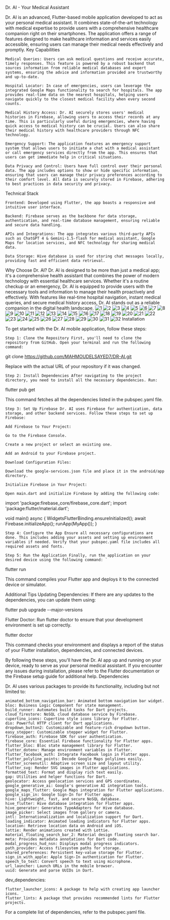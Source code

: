 Dr. AI - Your Medical Assistant

Dr. AI is an advanced, Flutter-based mobile application developed to act as your personal medical assistant. It combines state-of-the-art technology with medical expertise to provide users with a comprehensive healthcare companion right on their smartphones. The application offers a range of features designed to make healthcare information and services easily accessible, ensuring users can manage their medical needs effectively and promptly.
Key Capabilities

    Medical Queries: Users can ask medical questions and receive accurate, timely responses. This feature is powered by a robust backend that sources information from reliable medical databases and expert systems, ensuring the advice and information provided are trustworthy and up-to-date.

    Hospital Locator: In case of emergencies, users can leverage the integrated Google Maps functionality to search for hospitals. The app provides real-time data on the nearest hospitals, helping users navigate quickly to the closest medical facility when every second counts.

    Medical History Access: Dr. AI securely stores users' medical histories in Firebase, allowing users to access their records at any time. This is particularly useful during emergencies, where having quick access to medical history can be crucial. Users can also share their medical history with healthcare providers through NFC technology.

    Emergency Support: The application features an emergency support system that allows users to initiate a chat with a medical assistant or call emergency services directly from the app. This ensures that users can get immediate help in critical situations.

    Data Privacy and Control: Users have full control over their personal data. The app includes options to show or hide specific information, ensuring that users can manage their privacy preferences according to their comfort level. All data is securely stored in Firebase, adhering to best practices in data security and privacy.

Technical Stack

    Frontend: Developed using Flutter, the app boasts a responsive and intuitive user interface.

    Backend: Firebase serves as the backbone for data storage, authentication, and real-time database management, ensuring reliable and secure data handling.

    APIs and Integrations: The app integrates various third-party APIs such as ChatGPT 4 & Gemini-1.5-flash for medical assistant, Google Maps for location services, and NFC technology for sharing medical data.

    Data Storage: Hive database is used for storing chat messages locally, providing fast and efficient data retrieval.

Why Choose Dr. AI?
Dr. AI is designed to be more than just a medical app; it's a comprehensive health assistant that combines the power of modern technology with essential healthcare services. Whether it's a routine checkup or an emergency, Dr. AI is equipped to provide users with the necessary tools and information to manage their health proactively and effectively. With features like real-time hospital navigation, instant medical queries, and secure medical history access, Dr. AI stands out as a reliable companion in the digital health landscape.
![1](https://github.com/user-attachments/assets/5b886992-8679-45f9-8634-5c2882130186)
![2](https://github.com/user-attachments/assets/35c68f1c-1db0-423d-bd39-598e24535875)
![3](https://github.com/user-attachments/assets/1f98bcaf-d20f-48b9-bed2-449b7d2fcb0e)
![4](https://github.com/user-attachments/assets/ac55ac55-74f6-4dd4-bb6a-91fdcf0b1211)
![5](https://github.com/user-attachments/assets/b7f64ff5-344f-4b15-87df-0e69e763d604)
![6](https://github.com/user-attachments/assets/1d7f6207-a58b-452b-9d6a-b0bc85b412a6)
![7](https://github.com/user-attachments/assets/18d0784c-5c77-4568-b676-586c3c4ef292)
![8](https://github.com/user-attachments/assets/81c1a77a-7e5b-4929-a724-dfd3bf706c98)
![9](https://github.com/user-attachments/assets/72e2faae-91a4-4583-a4f8-f8207c029f26)
![10](https://github.com/user-attachments/assets/37544b80-bbcb-41db-9089-607501a3b12a)
![11](https://github.com/user-attachments/assets/81409758-cd99-47db-8702-63cac3faf139)
![12](https://github.com/user-attachments/assets/d22fcf97-8cb7-494d-bcf6-6729aa44e9d2)
![13](https://github.com/user-attachments/assets/30e15d35-f74d-4ca1-b950-7c57d8296f7f)
![14](https://github.com/user-attachments/assets/42153244-a542-4f16-ba48-c484f38451a7)
![15](https://github.com/user-attachments/assets/2613f5ec-80ef-4ff6-8ef3-aea1d86d6a4e)
![16](https://github.com/user-attachments/assets/bb4081a6-6a15-4390-97d8-b45f20c341fd)
![17](https://github.com/user-attachments/assets/e4607a27-d2aa-42d8-8c46-b5879482d88f)
![18](https://github.com/user-attachments/assets/6e787395-0cb5-4d43-8886-8ea3464c6cfb)
![19](https://github.com/user-attachments/assets/5e83a29f-1d01-4cf5-a7ae-4c0ef3488302)
![20](https://github.com/user-attachments/assets/096470ad-e1d1-4ad3-bf8f-a0e4a04239b3)
![21](https://github.com/user-attachments/assets/134eafbd-70d8-4f23-8106-feaceefc092f)
![22](https://github.com/user-attachments/assets/67b4a65c-5751-40b5-96d9-3a24b961de7c)
![23](https://github.com/user-attachments/assets/71743ee3-9f6a-412f-8078-d8ee6b945ff2)
![24](https://github.com/user-attachments/assets/99c21d2d-6756-4ade-a900-b54773c4aa1f)
![25](https://github.com/user-attachments/assets/5261a116-d292-4da6-b41b-5903b16c23ad)
![26](https://github.com/user-attachments/assets/dbdabb9f-879f-4526-a0d3-b4537d6dfb8c)
![27](https://github.com/user-attachments/assets/7319b57d-e2d7-4ed4-aca6-9041982f5eda)
![28](https://github.com/user-attachments/assets/53cdfd2b-3778-4509-bddd-e75d8db2c866)
![29](https://github.com/user-attachments/assets/af6cf138-bd0a-4f24-9eb8-d30352d179f3)
![30](https://github.com/user-attachments/assets/ddf95afc-e2f5-4a5d-a40f-6129473ef75f)
![31](https://github.com/user-attachments/assets/d016c6b3-4bbf-46bb-996f-11517bb939a9)
![32](https://github.com/user-attachments/assets/57563498-4404-484e-807a-fffee964ffb9)
Installation

To get started with the Dr. AI mobile application, follow these steps:

    Step 1: Clone the Repository First, you'll need to clone the repository from GitHub. Open your terminal and run the following command:

git clone https://github.com/MAHMOUDELSAYED7/DR-AI.git

Replace with the actual URL of your repository if it was changed.

    Step 2: Install Dependencies After navigating to the project directory, you need to install all the necessary dependencies. Run:

flutter pub get

This command fetches all the dependencies listed in the pubspec.yaml file.

    Step 3: Set Up Firebase Dr. AI uses Firebase for authentication, data storage, and other backend services. Follow these steps to set up Firebase:

    Add Firebase to Your Project:

    Go to the Firebase Console.

    Create a new project or select an existing one.

    Add an Android to your Firebase project.

    Download Configuration Files:

    Download the google-services.json file and place it in the android/app directory.

    Initialize Firebase in Your Project:

    Open main.dart and initialize Firebase by adding the following code:

import 'package:firebase_core/firebase_core.dart';
import 'package:flutter/material.dart';

void main() async {
  WidgetsFlutterBinding.ensureInitialized();
  await Firebase.initializeApp();
  runApp(MyApp());
}

    Step 4: Configure the App Ensure all necessary configurations are done. This includes adding your assets and setting up environment variables if needed. Verify that your pubspec.yaml file includes all required assets and fonts.

    Step 5: Run the Application Finally, run the application on your desired device using the following command: `

flutter run

This command compiles your Flutter app and deploys it to the connected device or simulator.

Additional Tips Updating Dependencies: If there are any updates to the dependencies, you can update them using:

flutter pub upgrade --major-versions

Flutter Doctor: Run flutter doctor to ensure that your development environment is set up correctly.

flutter doctor

This command checks your environment and displays a report of the status of your Flutter installation, dependencies, and connected devices.

By following these steps, you'll have the Dr. AI app up and running on your device, ready to serve as your personal medical assistant. If you encounter any issues during installation, please refer to the Flutter documentation or the Firebase setup guide for additional help.
Dependencies

Dr. AI uses various packages to provide its functionality, including but not limited to:

    animated_bottom_navigation_bar: Animated bottom navigation bar widget.
    bloc: Business Logic Component for state management.
    build_runner: Automates build tasks for Dart projects.
    cloud_firestore: NoSQL cloud database service by Firebase.
    cupertino_icons: Cupertino style icons library for Flutter.
    dio: Powerful HTTP client for Dart applications.
    dropdown_button2: Customizable and feature-rich dropdown button.
    easy_stepper: Customizable stepper widget for Flutter.
    firebase_auth: Firebase SDK for user authentication.
    firebase_core: Essential Firebase functionality for Flutter apps.
    flutter_bloc: Bloc state management library for Flutter.
    flutter_dotenv: Manage environment variables in Flutter.
    flutter_facebook_auth: Integrate Facebook login in Flutter apps.
    flutter_polyline_points: Decode Google Maps polylines easily.
    flutter_screenutil: Adaptive screen size and layout utility.
    flutter_svg: Render SVG images in Flutter applications.
    formatted_text: Format and display rich text easily.
    gap: Utilities and helper functions for Dart.
    geolocator: Access geolocation services and GPS coordinates.
    google_generative_ai: Google's generative AI integration tools.
    google_maps_flutter: Google Maps integration for Flutter applications.
    google_sign_in: Google Sign-In for Flutter apps.
    hive: Lightweight, fast, and secure NoSQL database.
    hive_flutter: Hive database integration for Flutter apps.
    hive_generator: Generates TypeAdapters for Hive database.
    image_picker: Select images from gallery or camera.
    intl: Internationalization and localization support for Dart.
    loading_indicator: Animated loading indicators for Flutter apps.
    location: Retrieve location data on Android and iOS.
    lottie: Render animations created with Lottie.
    material_floating_search_bar_2: Material design floating search bar.
    meta: Provides metadata annotations for Dart code.
    modal_progress_hud_nsn: Displays modal progress indicators.
    path_provider: Access filesystem paths for storage.
    shared_preferences: Persistent key-value storage for Flutter.
    sign_in_with_apple: Apple Sign-In authentication for Flutter.
    speech_to_text: Convert speech to text using microphone.
    url_launcher: Launch URLs in the mobile browser.
    uuid: Generate and parse UUIDs in Dart.

dev_dependencies:

    flutter_launcher_icons: A package to help with creating app launcher icons.
    flutter_lints: A package that provides recommended lints for Flutter projects.

For a complete list of dependencies, refer to the pubspec.yaml file.
